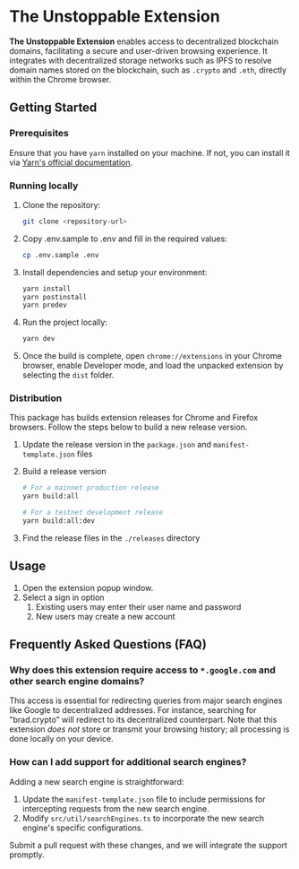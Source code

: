 # The Unstoppable Extension

**The Unstoppable Extension** enables access to decentralized blockchain domains, facilitating a secure and user-driven browsing experience. It integrates with decentralized storage networks such as IPFS to resolve domain names stored on the blockchain, such as `.crypto` and `.eth`, directly within the Chrome browser.

## Getting Started

### Prerequisites

Ensure that you have `yarn` installed on your machine. If not, you can install it via [Yarn's official documentation](https://classic.yarnpkg.com/en/docs/install).

### Running locally

1. Clone the repository:
   ```bash
   git clone <repository-url>

3. Copy .env.sample to .env and fill in the required values:
   ```bash
   cp .env.sample .env
   ```

4. Install dependencies and setup your environment:
   ```bash
   yarn install
   yarn postinstall
   yarn predev
   ```

5. Run the project locally:
   ```bash
   yarn dev
   ```

6. Once the build is complete, open `chrome://extensions` in your Chrome browser, enable Developer mode, and load the unpacked extension by selecting the `dist` folder.

### Distribution

This package has builds extension releases for Chrome and Firefox browsers. Follow the steps below
to build a new release version.

1. Update the release version in the `package.json` and `manifest-template.json` files

2. Build a release version
   ```bash
   # For a mainnet production release
   yarn build:all

   # For a testnet development release
   yarn build:all:dev
   ```

3. Find the release files in the `./releases` directory

## Usage

1. Open the extension popup window.
1. Select a sign in option
   1. Existing users may enter their user name and password
   1. New users may create a new account

## Frequently Asked Questions (FAQ)

### Why does this extension require access to `*.google.com` and other search engine domains?

This access is essential for redirecting queries from major search engines like Google to decentralized addresses. For instance, searching for "brad.crypto" will redirect to its decentralized counterpart. Note that this extension _does not_ store or transmit your browsing history; all processing is done locally on your device.

### How can I add support for additional search engines?

Adding a new search engine is straightforward:

1. Update the `manifest-template.json` file to include permissions for intercepting requests from the new search engine.
2. Modify `src/util/searchEngines.ts` to incorporate the new search engine's specific configurations.

Submit a pull request with these changes, and we will integrate the support promptly.
